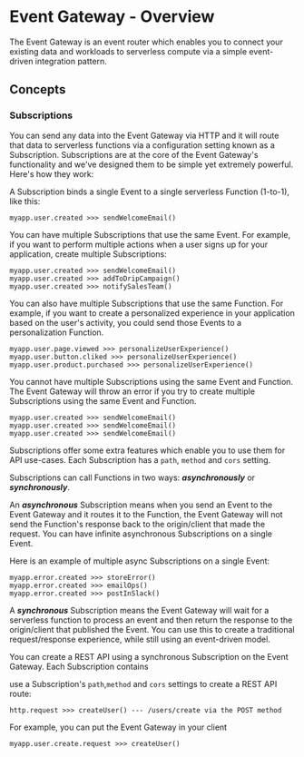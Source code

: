 # Event Gateway - Overview

The Event Gateway is an event router which enables you to connect your existing data and workloads to serverless compute via a simple event-driven integration pattern.

## Concepts

### Subscriptions

You can send any data into the Event Gateway via HTTP and it will route that data to serverless functions via a configuration setting known as a Subscription.  Subscriptions are at the core of the Event Gateway's functionality and we've designed them to be  simple yet extremely powerful.  Here's how they work:

A Subscription binds a single Event to a single serverless Function (1-to-1), like this:

```
myapp.user.created >>> sendWelcomeEmail()
```

You can have multiple Subscriptions that use the same Event.  For example, if you want to perform multiple actions when a user signs up for your application, create multiple Subscriptions:

```
myapp.user.created >>> sendWelcomeEmail()
myapp.user.created >>> addToDripCampaign()
myapp.user.created >>> notifySalesTeam()
```

You can also have multiple Subscriptions that use the same Function.  For example, if you want to create a personalized experience in your application based on the user's activity, you could send those Events to a personalization Function.

```
myapp.user.page.viewed >>> personalizeUserExperience()
myapp.user.button.cliked >>> personalizeUserExperience()
myapp.user.product.purchased >>> personalizeUserExperience()
```

You cannot have multiple Subscriptions using the same Event and Function.  The Event Gateway will throw an error if you try to create multiple Subscriptions using the same Event and Function.

```
myapp.user.created >>> sendWelcomeEmail()
myapp.user.created >>> sendWelcomeEmail()
myapp.user.created >>> sendWelcomeEmail()
```

Subscriptions offer some extra features which enable you to use them for API use-cases.  Each Subscription has a `path`, `method` and `cors` setting.

Subscriptions can call Functions in two ways:  ***asynchronously*** or ***synchronously***.  

An ***asynchronous*** Subscription means when you send an Event to the Event Gateway and it routes it to the Function, the Event Gateway will not send the Function's response back to the origin/client that made the request.  You can have infinite asynchronous Subscriptions on a single Event.

Here is an example of multiple async Subscriptions on a single Event:

```
myapp.error.created >>> storeError()
myapp.error.created >>> emailOps()
myapp.error.created >>> postInSlack()
```

A ***synchronous*** Subscription means the Event Gateway will wait for a serverless function to process an event and then return the response to the origin/client that published the Event.  You can use this to create a traditional request/response experience, while still using an event-driven model.

You can create a REST API using a synchronous Subscription on the Event Gateway.  Each Subscription contains

 use a Subscription's `path`,`method` and `cors` settings to create a REST API route:

```
http.request >>> createUser() --- /users/create via the POST method
```



For example, you can put the Event Gateway in your client

```
myapp.user.create.request >>> createUser()
```
